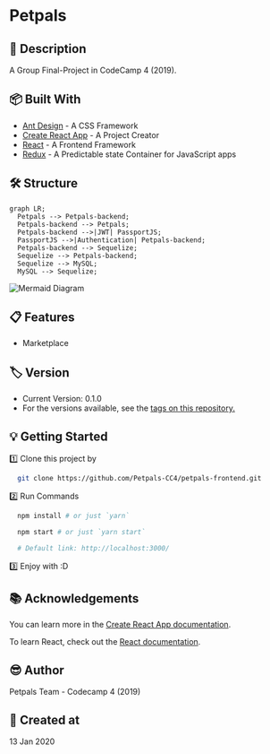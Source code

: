 # Petpals

## 📘 Description

A Group Final-Project in CodeCamp 4 (2019).

## 📦 Built With

- [Ant Design](https://ant.design/) - A CSS Framework
- [Create React App](https://github.com/facebook/create-react-app) - A Project Creator
- [React](https://reactjs.org/) - A Frontend Framework
- [Redux](https://redux.js.org/) - A Predictable state Container for JavaScript apps

## 🛠 Structure

```mermaid
graph LR;
  Petpals --> Petpals-backend;
  Petpals-backend --> Petpals;
  Petpals-backend -->|JWT| PassportJS;
  PassportJS -->|Authentication| Petpals-backend;
  Petpals-backend --> Sequelize;
  Sequelize --> Petpals-backend;
  Sequelize --> MySQL;
  MySQL --> Sequelize;
```

![Mermaid Diagram](./mermaid-diagram.svg)

## 📋 Features

- Marketplace

## 🏷 Version

- Current Version: 0.1.0
- For the versions available, see the [tags on this repository.](https://github.com/Petpals-CC4/petpals-frontend/tags)

## 💡 Getting Started

1️⃣ Clone this project by

  ```bash
    git clone https://github.com/Petpals-CC4/petpals-frontend.git
  ```

2️⃣ Run Commands

  ```bash
    npm install # or just `yarn`

    npm start # or just `yarn start`

    # Default link: http://localhost:3000/
  ```

3️⃣ Enjoy with :D

## 📚 Acknowledgements

You can learn more in the [Create React App documentation](https://facebook.github.io/create-react-app/docs/getting-started).

To learn React, check out the [React documentation](https://reactjs.org/).

## 😎 Author

Petpals Team - Codecamp 4 (2019)

## 🚩 Created at

13 Jan 2020
